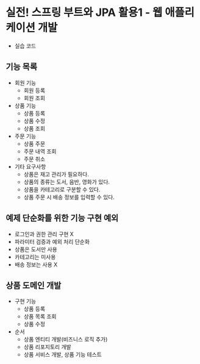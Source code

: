 # 실전! 스프링 부트와 JPA 활용1 - 웹 애플리케이션 개발
- 실습 코드

## 기능 목록
- 회원 기능
    - 회원 등록
    - 회원 조회
- 상품 기능
    - 상품 등록
    - 상품 수정
    - 상품 조회
- 주문 기능
    - 상품 주문
    - 주문 내역 조회
    - 주문 취소
- 기타 요구사항
    - 상품은 재고 관리가 필요하다.
    - 상품의 종류는 도서, 음반, 영화가 있다.
    - 상품을 카테고리로 구분할 수 있다.
    - 상품 주문 시 배송 정보를 입력할 수 있다.

## 예제 단순화를 위한 기능 구현 예외
- 로그인과 권한 관리 구현 X
- 파라미터 검증과 예외 처리 단순화
- 상품은 도서만 사용
- 카테고리는 미사용
- 배송 정보는 사용 X

## 상품 도메인 개발
- 구현 기능
  - 상품 등록
  - 상품 목록 조회
  - 상품 수정
- 순서
  - 상품 엔티티 개발(비즈니스 로직 추가)
  - 상품 리포지토리 개발
  - 상품 서비스 개발, 상품 기능 테스트
